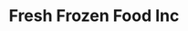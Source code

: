 ---
title: "Fresh Frozen Food Inc"
url: /monrovia/fresh-frozen-food-inc-un-drive/
shop: Tiefkühl
---